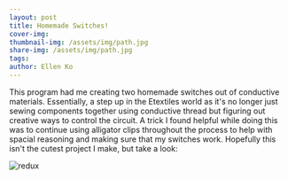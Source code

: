 ```yaml
---
layout: post
title: Homemade Switches! 
cover-img:
thumbnail-img: /assets/img/path.jpg
share-img: /assets/img/path.jpg
tags: 
author: Ellen Ko
---
```


This program had me creating two homemade switches out of conductive materials. Essentially, a step up in the Etextiles world as it's no longer just sewing components together using conductive thread but figuring out creative ways to control the circuit. A trick I found helpful while doing this was to continue using alligator clips throughout the process to help with spacial reasoning and making sure that my switches work. Hopefully this isn't the cutest project I make, but take a look: 

![redux](https://ellen-ko.github.io/assets/img/plushyRed.png)
